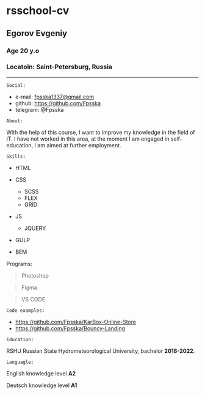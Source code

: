 # rsschool-cv

## Egorov Evgeniy
### Age 20 y.o
### Locatoin: Saint-Petersburg, Russia
---
```
Social:
```
- e-mail: fpsska1337@gmail.com 
- github: https://github.com/Fpsska
- telegram: @Fpsska

```
About:
```
With the help of this course, I want to improve my knowledge in the field of IT. I have not worked in this area, at the moment I am engaged in self-education, I am aimed at further employment.
```
Skills: 
```
- HTML

- CSS
   - SCSS 
   - FLEX
   - GRID
- JS 
   - JQUERY 

- GULP

- BEM

Programs:
>Photoshop

>Figma

>VS CODE
```
Code examples:
```
- https://github.com/Fpsska/KarBox-Online-Store
- https://github.com/Fpsska/Bouncy-Landing

```
Education:
```
 RSHU Russian State Hydrometeorological University, bachelor __2018-2022__. 

```
Languagle:
```
English knowledge level **A2**

Deutsch knowledge level **A1**